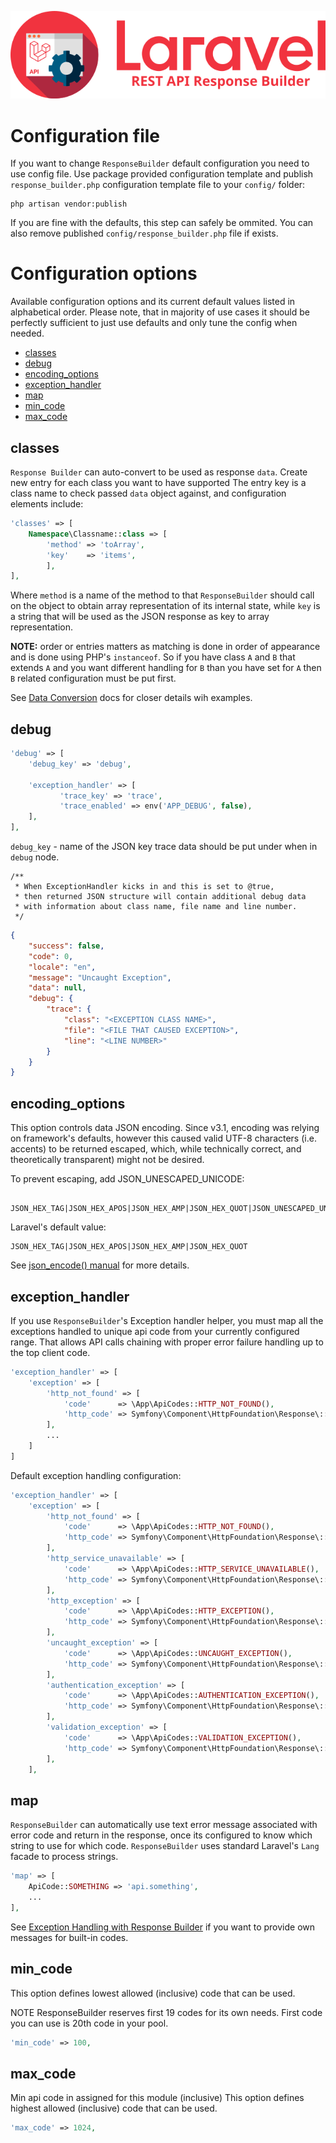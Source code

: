 ![REST API Response Builder for Laravel](img/logo.png)

# Configuration file #
 If you want to change `ResponseBuilder` default configuration you need to use config file. Use package provided configuration
 template and publish `response_builder.php` configuration template file to your `config/` folder:

    php artisan vendor:publish

 If you are fine with the defaults, this step can safely be ommited. You can also remove published `config/response_builder.php`
 file if exists.

# Configuration options #

 Available configuration options and its current default values listed in alphabetical order. Please note, that in majority
 of use cases it should be perfectly sufficient to just use defaults and only tune the config when needed.
 
 * [classes](#classes)
 * [debug](#debug)
 * [encoding_options](#encoding_options)
 * [exception_handler](#exception_handler)
 * [map](#map)
 * [min_code](#min_code)
 * [max_code](#max_code)

## classes ##
 
`Response Builder` can auto-convert to be used as response `data`. Create new entry for each class you want to have supported
The entry key is a class name to check passed `data` object against, and configuration elements include:

```php
'classes' => [
    Namespace\Classname::class => [
        'method' => 'toArray',
        'key'    => 'items',
        ],
],
```
Where `method` is a name of the method to that `ResponseBuilder` should call on the object to obtain array representation of its 
internal state, while `key` is a string that will be used as the JSON response as key to array representation.

**NOTE:** order or entries matters as matching is done in order of appearance and is done using PHP's `instanceof`. 
So if you have class `A` and `B` that extends `A` and you want different handling for `B` than you have set for `A` 
then `B` related configuration must be put first.

See [Data Conversion](docs.md#data-conversion) docs for closer details wih examples.
 
## debug ##

```php
'debug' => [
    'debug_key' => 'debug',

    'exception_handler' => [
           'trace_key' => 'trace',
           'trace_enabled' => env('APP_DEBUG', false),
    ],
],
```

`debug_key` - name of the JSON key trace data should be put under when in `debug` node.

	/**
	 * When ExceptionHandler kicks in and this is set to @true,
	 * then returned JSON structure will contain additional debug data
	 * with information about class name, file name and line number.
	 */

```json
{
    "success": false,
    "code": 0,
    "locale": "en",
    "message": "Uncaught Exception",
    "data": null,
    "debug": {
        "trace": {
            "class": "<EXCEPTION CLASS NAME>",
            "file": "<FILE THAT CAUSED EXCEPTION>",
            "line": "<LINE NUMBER>"
        }
    }
}
```
## encoding_options ##

 This option controls data JSON encoding. Since v3.1, encoding was relying on framework's defaults, however this
 caused valid UTF-8 characters (i.e. accents) to be returned escaped, which, while technically correct,
 and theoretically transparent) might not be desired.

 To prevent escaping, add JSON_UNESCAPED_UNICODE:
 
     JSON_HEX_TAG|JSON_HEX_APOS|JSON_HEX_AMP|JSON_HEX_QUOT|JSON_UNESCAPED_UNICODE

 Laravel's default value:
 
    JSON_HEX_TAG|JSON_HEX_APOS|JSON_HEX_AMP|JSON_HEX_QUOT

 See [json_encode() manual](http://php.net/manual/en/function.json-encode.php) for more details.

## exception_handler ##

 If you use `ResponseBuilder`'s Exception handler helper, you must map all the exceptions handled to unique api code
 from your currently configured range. That allows API calls chaining with proper error failure handling up to the
 top client code.
 
```php
'exception_handler' => [
    'exception' => [
        'http_not_found' => [
            'code'      => \App\ApiCodes::HTTP_NOT_FOUND(),
            'http_code' => Symfony\Component\HttpFoundation\Response\::HTTP_BAD_REQUEST,
        ],
        ...
    ]
]
```


Default exception handling configuration:

```php
'exception_handler' => [
    'exception' => [
        'http_not_found' => [
            'code'      => \App\ApiCodes::HTTP_NOT_FOUND(),
            'http_code' => Symfony\Component\HttpFoundation\Response\::HTTP_BAD_REQUEST,
        ],
        'http_service_unavailable' => [
            'code'      => \App\ApiCodes::HTTP_SERVICE_UNAVAILABLE(),
            'http_code' => Symfony\Component\HttpFoundation\Response\::HTTP_BAD_REQUEST,
        ],
        'http_exception' => [
            'code'      => \App\ApiCodes::HTTP_EXCEPTION(),
            'http_code' => Symfony\Component\HttpFoundation\Response\::HTTP_BAD_REQUEST,
        ],
        'uncaught_exception' => [
            'code'      => \App\ApiCodes::UNCAUGHT_EXCEPTION(),
            'http_code' => Symfony\Component\HttpFoundation\Response\::HTTP_INTERNAL_SERVER_ERROR,
        ],
        'authentication_exception' => [
            'code'      => \App\ApiCodes::AUTHENTICATION_EXCEPTION(),
            'http_code' => Symfony\Component\HttpFoundation\Response\::HTTP_UNAUTHORIZED,
        ],
        'validation_exception' => [
            'code'      => \App\ApiCodes::VALIDATION_EXCEPTION(),
            'http_code' => Symfony\Component\HttpFoundation\Response\::HTTP_UNPROCESSABLE_ENTITY,
        ],
    ],
```

## map ##

`ResponseBuilder` can automatically use text error message associated with error code and return in the
response, once its configured to know which string to use for which code. `ResponseBuilder` uses standard
Laravel's `Lang` facade to process strings.

```php
'map' => [
	ApiCode::SOMETHING => 'api.something',
	...
],
```
	
See [Exception Handling with Response Builder](docs/exceptions.md) if you want to provide own messages for built-in codes.

## min_code ##

 This option defines lowest allowed (inclusive) code that can be used.

 NOTE ResponseBuilder reserves first 19 codes for its own needs. First code you can use is 20th code in your pool.

```php
'min_code' => 100,
```

## max_code ##

 Min api code in assigned for this module (inclusive)
 This option defines highest allowed (inclusive) code that can be used.

```php
'max_code' => 1024,
```
